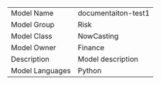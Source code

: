 <!-- init -->

|           |         |
|-----------|---------|
| Model Name | documentaiton-test1 |
| Model Group | Risk |
| Model Class | NowCasting |
| Model Owner | Finance |
| Description | Model description |
| Model Languages | Python |

<!-- initstop -->
